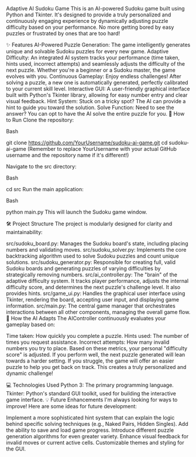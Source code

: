 Adaptive AI Sudoku Game
This is an AI-powered Sudoku game built using Python and Tkinter. It's designed to provide a truly personalized and continuously engaging experience by dynamically adjusting puzzle difficulty based on your performance. No more getting bored by easy puzzles or frustrated by ones that are too hard!

✨ Features
AI-Powered Puzzle Generation: The game intelligently generates unique and solvable Sudoku puzzles for every new game.
Adaptive Difficulty: An integrated AI system tracks your performance (time taken, hints used, incorrect attempts) and seamlessly adjusts the difficulty of the next puzzle. Whether you're a beginner or a Sudoku master, the game evolves with you.
Continuous Gameplay: Enjoy endless challenges! After solving a puzzle, a new one is automatically generated, perfectly calibrated to your current skill level.
Interactive GUI: A user-friendly graphical interface built with Python's Tkinter library, allowing for easy number entry and clear visual feedback.
Hint System: Stuck on a tricky spot? The AI can provide a hint to guide you toward the solution.
Solve Function: Need to see the answer? You can opt to have the AI solve the entire puzzle for you.
🚀 How to Run
Clone the repository:

Bash

git clone https://github.com/YourUsername/sudoku-ai-game.git
cd sudoku-ai-game
(Remember to replace YourUsername with your actual GitHub username and the repository name if it's different!)

Navigate to the src directory:

Bash

cd src
Run the main application:

Bash

python main.py
This will launch the Sudoku game window.

🛠️ Project Structure
The project is modularly designed for clarity and maintainability:

src/sudoku_board.py: Manages the Sudoku board's state, including placing numbers and validating moves.
src/sudoku_solver.py: Implements the core backtracking algorithm used to solve Sudoku puzzles and count unique solutions.
src/sudoku_generator.py: Responsible for creating full, valid Sudoku boards and generating puzzles of varying difficulties by strategically removing numbers.
src/ai_controller.py: The "brain" of the adaptive difficulty system. It tracks player performance, adjusts the internal difficulty score, and determines the next puzzle's challenge level. It also provides hints.
src/game_ui.py: Handles the graphical user interface using Tkinter, rendering the board, accepting user input, and displaying game information.
src/main.py: The central game manager that orchestrates interactions between all other components, managing the overall game flow.
🧠 How the AI Adapts
The AIController continuously evaluates your gameplay based on:

Time taken: How quickly you complete a puzzle.
Hints used: The number of times you request assistance.
Incorrect attempts: How many invalid numbers you try to place.
Based on these metrics, your personal "difficulty score" is adjusted. If you perform well, the next puzzle generated will lean towards a harder setting. If you struggle, the game will offer an easier puzzle to help you get back on track. This creates a truly personalized and dynamic challenge!

💻 Technologies Used
Python 3: The primary programming language.
Tkinter: Python's standard GUI toolkit, used for building the interactive game interface.
💡 Future Enhancements
I'm always looking for ways to improve! Here are some ideas for future development:

Implement a more sophisticated hint system that can explain the logic behind specific solving techniques (e.g., Naked Pairs, Hidden Singles).
Add the ability to save and load game progress.
Introduce different puzzle generation algorithms for even greater variety.
Enhance visual feedback for invalid moves or current active cells.
Customizable themes and styling for the GUI.